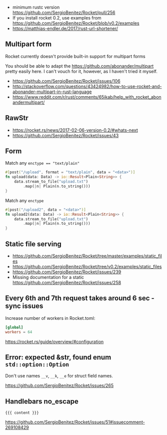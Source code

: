 - minimum rustc version https://github.com/SergioBenitez/Rocket/pull/256
- If you install rocket 0.2, use examples from https://github.com/SergioBenitez/Rocket/blob/v0.2/examples
- https://matthias-endler.de/2017/rust-url-shortener/

## Multipart form

Rocket currently doesn't provide built-in support for multipart forms

You should be able to adapt the https://github.com/abonander/multipart pretty easily here. I can't vouch for it, however, as I haven't tried it myself.

- https://github.com/SergioBenitez/Rocket/issues/106
- http://stackoverflow.com/questions/43424982/how-to-use-rocket-and-abonander-multipart-in-rust-language
- https://www.reddit.com/r/rust/comments/65ikab/help_with_rocket_abonandermultipart/

## RawStr

- https://rocket.rs/news/2017-02-06-version-0.2/#whats-next
- https://github.com/SergioBenitez/Rocket/issues/43

## Form

Match any `enctype == "text/plain"`

```rust
#[post("/upload", format = "text/plain", data = "<data>")]
fn upload(data: Data) -> io::Result<Plain<String>> {
    data.stream_to_file("upload.txt")
        .map(|n| Plain(n.to_string()))
}
```

Match any `enctype`

```rust
#[post("/upload2", data = "<data>")]
fn upload2(data: Data) -> io::Result<Plain<String>> {
    data.stream_to_file("upload.txt")
        .map(|n| Plain(n.to_string()))
}
```

## Static file serving

- https://github.com/SergioBenitez/Rocket/tree/master/examples/static_files
- https://github.com/SergioBenitez/Rocket/tree/v0.2/examples/static_files
- https://github.com/SergioBenitez/Rocket/issues/239
- Missing documentation for a static https://github.com/SergioBenitez/Rocket/issues/258


## Every 6th and 7th request takes around 6 sec - sync issues

Increase number of workers in Rocket.toml:

```toml
[global]
workers = 64
```

https://rocket.rs/guide/overview/#configuration

## Error: expected &str, found enum `std::option::Option`

Don't use names `__v`, `__k`, `__e` for struct field names.

https://github.com/SergioBenitez/Rocket/issues/265

## Handlebars no_escape

`{{{ content }}}`

https://github.com/SergioBenitez/Rocket/issues/51#issuecomment-269108429
